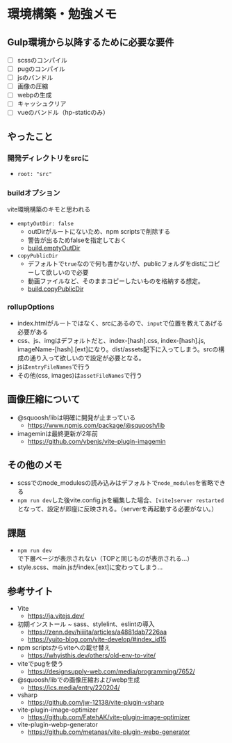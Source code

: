 # 環境構築・勉強メモ

## Gulp環境から以降するために必要な要件

- [ ] scssのコンパイル
- [ ] pugのコンパイル
- [ ] jsのバンドル
- [ ] 画像の圧縮
- [ ] webpの生成
- [ ] キャッシュクリア
- [ ] vueのバンドル（hp-staticのみ）

## やったこと

### 開発ディレクトリをsrcに

- `root: "src"`

### buildオプション

vite環境構築のキモと思われる

- `emptyOutDir: false`
  - outDirがルートにないため、npm scriptsで削除する
  - 警告が出るためfalseを指定しておく
  - [build.emptyOutDir](https://ja.vitejs.dev/config/build-options.html#build-emptyoutdir)
- `copyPublicDir`
  - デフォルトで`true`なので何も書かないが、publicフォルダをdistにコピーして欲しいので必要
  - 動画ファイルなど、そのままコピーしたいものを格納する想定。
  - [build.copyPublicDir](https://ja.vitejs.dev/config/build-options.html#build-copypublicdir)

### rollupOptions

- index.htmlがルートではなく、srcにあるので、`input`で位置を教えてあげる必要がある
- css、js、imgはデフォルトだと、index-[hash].css, index-[hash].js, imageName-[hash].[ext]になり。dist/assets配下に入ってしまう。srcの構成の通り入って欲しいので設定が必要となる。
- jsは`entryFileNames`で行う
- その他(css, images)は`assetFileNames`で行う

## 画像圧縮について

- @squoosh/libは明確に開発が止まっている
  - https://www.npmjs.com/package/@squoosh/lib
- imageminは最終更新が2年前
  - https://github.com/vbenjs/vite-plugin-imagemin

## その他のメモ

- scssでのnode_modulesの読み込みはデフォルトで`node_modules`を省略できる
- `npm run dev`した後vite.config.jsを編集した場合、`[vite]server restarted`となって、設定が即座に反映される。（serverを再起動する必要がない。）

## 課題

- `npm run dev`で下層ページが表示されない（TOPと同じものが表示される...）
- style.scss、main.jsがindex.[ext]に変わってしまう...

## 参考サイト

- Vite
  - https://ja.vitejs.dev/
- 初期インストール ~ sass、stylelint、eslintの導入
  - https://zenn.dev/hiiiita/articles/a4881dab7226aa
  - https://yuito-blog.com/vite-develop/#index_id15
- npm scriptsからviteへの載せ替え
  - https://whyisthis.dev/others/old-env-to-vite/
- viteでpugを使う
  - https://designsupply-web.com/media/programming/7652/
- @squoosh/libでの画像圧縮およびwebp生成
  - https://ics.media/entry/220204/
- vsharp
  - https://github.com/jw-12138/vite-plugin-vsharp
- vite-plugin-image-optimizer
  - https://github.com/FatehAK/vite-plugin-image-optimizer
- vite-plugin-webp-generator
  - https://github.com/metanas/vite-plugin-webp-generator
